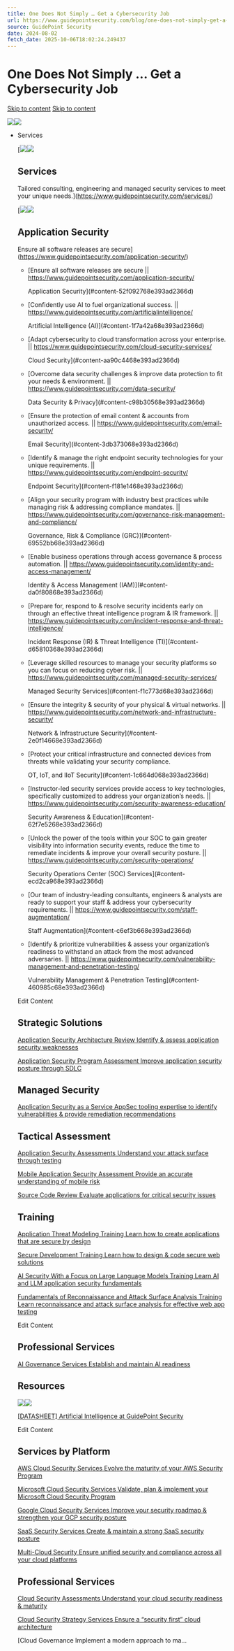 ```yaml
---
title: One Does Not Simply … Get a Cybersecurity Job
url: https://www.guidepointsecurity.com/blog/one-does-not-simply-get-a-cybersecurity-job/
source: GuidePoint Security
date: 2024-08-02
fetch_date: 2025-10-06T18:02:24.249437
---
```


# One Does Not Simply … Get a Cybersecurity Job

[Skip to content](#main)
[Skip to content](#content)

[![](data:image/svg+xml...)![](https://www.guidepointsecurity.com/wp-content/uploads/2024/03/GPS_Horizontal_White_Text_Reg_Mark_RGB.svg)](https://www.guidepointsecurity.com/)

* Services

  [![](data:image/svg+xml...)![](https://www.guidepointsecurity.com/wp-content/uploads/2024/03/Services_Icon.svg)

  ## Services

  Tailored consulting, engineering and managed security services to meet your unique needs.](https://www.guidepointsecurity.com/services/)

  [![](data:image/svg+xml...)![](https://www.guidepointsecurity.com/wp-content/uploads/2024/03/Application_Security-2.svg)

  ## Application Security

  Ensure all software releases are secure](https://www.guidepointsecurity.com/application-security/)

  + [Ensure all software releases are secure || https://www.guidepointsecurity.com/application-security/

    Application Security](#content-52f092768e393ad2366d)
  + [Confidently use AI to fuel organizational success. || https://www.guidepointsecurity.com/artificialintelligence/

    Artificial Intelligence (AI)](#content-1f7a42a68e393ad2366d)
  + [Adapt cybersecurity to cloud transformation across your enterprise. || https://www.guidepointsecurity.com/cloud-security-services/

    Cloud Security](#content-aa90c4468e393ad2366d)
  + [Overcome data security challenges & improve data protection to fit your needs & environment. || https://www.guidepointsecurity.com/data-security/

    Data Security & Privacy](#content-c98b30568e393ad2366d)
  + [Ensure the protection of email content & accounts from unauthorized access. || https://www.guidepointsecurity.com/email-security/

    Email Security](#content-3db373068e393ad2366d)
  + [Identify & manage the right endpoint security technologies for your unique requirements. || https://www.guidepointsecurity.com/endpoint-security/

    Endpoint Security](#content-f181e1468e393ad2366d)
  + [Align your security program with industry best practices while managing risk & addressing compliance mandates. || https://www.guidepointsecurity.com/governance-risk-management-and-compliance/

    Governance, Risk & Compliance (GRC)](#content-69552bb68e393ad2366d)
  + [Enable business operations through access governance & process automation. || https://www.guidepointsecurity.com/identity-and-access-management/

    Identity & Access Management (IAM)](#content-da0f80868e393ad2366d)
  + [Prepare for, respond to & resolve security incidents early on through an effective threat intelligence program & IR framework. || https://www.guidepointsecurity.com/incident-response-and-threat-intelligence/

    Incident Response (IR) & Threat Intelligence (TI)](#content-d65810368e393ad2366d)
  + [Leverage skilled resources to manage your security platforms so you can focus on reducing cyber risk. || https://www.guidepointsecurity.com/managed-security-services/

    Managed Security Services](#content-f1c773d68e393ad2366d)
  + [Ensure the integrity & security of your physical & virtual networks. || https://www.guidepointsecurity.com/network-and-infrastructure-security/

    Network & Infrastructure Security](#content-2e0f14668e393ad2366d)
  + [Protect your critical infrastructure and connected devices from threats while validating your security compliance.

    OT, IoT, and IIoT Security](#content-1c664d068e393ad2366d)
  + [Instructor-led security services provide access to key technologies, specifically customized to address your organization’s needs. || https://www.guidepointsecurity.com/security-awareness-education/

    Security Awareness & Education](#content-62f7e5268e393ad2366d)
  + [Unlock the power of the tools within your SOC to gain greater visibility into information security events, reduce the time to remediate incidents & improve your overall security posture. || https://www.guidepointsecurity.com/security-operations/

    Security Operations Center (SOC) Services](#content-ecd2ca968e393ad2366d)
  + [Our team of industry-leading consultants, engineers & analysts are ready to support your staff & address your cybersecurity requirements. || https://www.guidepointsecurity.com/staff-augmentation/

    Staff Augmentation](#content-c6ef3b668e393ad2366d)
  + [Identify & prioritize vulnerabilities & assess your organization’s readiness to withstand an attack from the most advanced adversaries. || https://www.guidepointsecurity.com/vulnerability-management-and-penetration-testing/

    Vulnerability Management & Penetration Testing](#content-460985c68e393ad2366d)

  Edit Content

  ## Strategic Solutions

  [Application Security Architecture Review
  Identify & assess application security weaknesses](https://www.guidepointsecurity.com/application-security-architecture-review/)

  [Application Security Program Assessment
  Improve application security posture through SDLC](https://www.guidepointsecurity.com/secure-sdlc-program-review/)

  ## Managed Security

  [Application Security as a Service
  AppSec tooling expertise to identify vulnerabilities & provide remediation recommendations](https://www.guidepointsecurity.com/application-security-as-a-service/)

  ## Tactical Assessment

  [Application Security Assessments
  Understand your attack surface through testing](https://www.guidepointsecurity.com/application-security-assessment/)

  [Mobile Application Security Assessment
  Provide an accurate understanding of mobile risk](https://www.guidepointsecurity.com/mobile-application-security-assessment/)

  [Source Code Review
  Evaluate applications for critical security issues](https://www.guidepointsecurity.com/source-code-review/)

  ## Training

  [Application Threat Modeling Training
  Learn how to create applications that are secure by design](https://www.guidepointsecurity.com/application-threat-modeling/)

  [Secure Development Training
  Learn how to design & code secure web solutions](https://www.guidepointsecurity.com/secure-development-training/)

  [AI Security With a Focus on Large Language Models Training
  Learn AI and LLM application security fundamentals](https://www.guidepointsecurity.com/ai-security-large-language-models/)

  [Fundamentals of Reconnaissance and Attack Surface Analysis Training
  Learn reconnaissance and attack surface analysis for effective web app testing](https://www.guidepointsecurity.com/fundamentals-of-reconnaissance-and-attack-surface-analysis/)

  Edit Content

  ## Professional Services

  [AI Governance Services
  Establish and maintain AI readiness](https://www.guidepointsecurity.com/ai-governance/)

  ## Resources

  ![](data:image/svg+xml...)![](https://www.guidepointsecurity.com/wp-content/uploads/2025/08/AI_Image_Nav.jpg)

  [[DATASHEET] Artificial Intelligence at GuidePoint Security](https://www.guidepointsecurity.com/resources/artificial-intelligence-at-guidepoint-security/)

  Edit Content

  ## Services by Platform

  [AWS Cloud Security Services
  Evolve the maturity of your AWS Security Program](https://www.guidepointsecurity.com/aws-cloud-security/)

  [Microsoft Cloud Security Services
  Validate, plan & implement your Microsoft Cloud Security Program](https://www.guidepointsecurity.com/microsoft-cloud-security/)

  [Google Cloud Security Services
  Improve your security roadmap & strengthen your GCP security posture](https://www.guidepointsecurity.com/google-cloud-security/)

  [SaaS Security Services
  Create & maintain a strong SaaS security posture](https://www.guidepointsecurity.com/saas-security/)

  [Multi-Cloud Security
  Ensure unified security and compliance across all your cloud platforms](https://www.guidepointsecurity.com/multi-cloud-security/)

  ## Professional Services

  [Cloud Security Assessments
  Understand your cloud security readiness & maturity](https://www.guidepointsecurity.com/cloud-security-assessments/)

  [Cloud Security Strategy Services
  Ensure a “security first” cloud architecture](https://www.guidepointsecurity.com/cloud-security-strategy/)

  [Cloud Governance
  Implement a modern approach to ma...